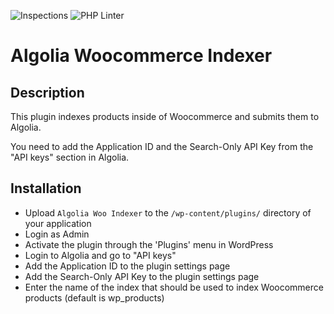 ![Inspections](https://github.com/w3bdesign/algolia-woo-indexer/workflows/Inspections/badge.svg) ![PHP Linter](https://img.shields.io/badge/Code%20checked%20with-PHPCS-green)



# Algolia Woocommerce Indexer

## Description

This plugin indexes products inside of Woocommerce and submits them to Algolia.

You need to add the Application ID and the Search-Only API Key from the "API keys" section in Algolia.


## Installation

* Upload `Algolia Woo Indexer` to the `/wp-content/plugins/` directory of your application
* Login as Admin
* Activate the plugin through the 'Plugins' menu in WordPress
* Login to Algolia and go to "API keys"
* Add the Application ID to the plugin settings page
* Add the Search-Only API Key to the plugin settings page
* Enter the name of the index that should be used to index Woocommerce products (default is wp_products)
